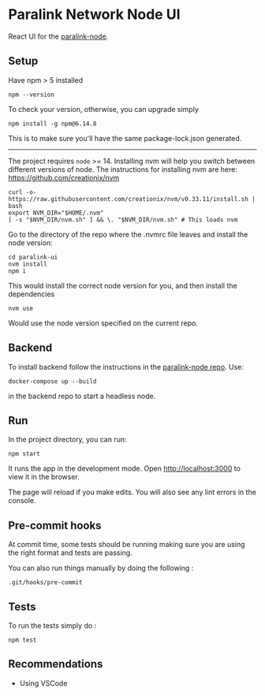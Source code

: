 # Paralink Network Node UI

React UI for the [paralink-node](https://github.com/paralink-network/paralink-node).

## Setup

Have npm > 5 installed

```
npm --version
```

To check your version, otherwise, you can upgrade simply

```
npm install -g npm@6.14.8
```

This is to make sure you'll have the same package-lock.json generated.

---

The project requires `node` >= 14.
Installing nvm will help you switch between different versions of node. The instructions for installing nvm are here: https://github.com/creationix/nvm

```
curl -o- https://raw.githubusercontent.com/creationix/nvm/v0.33.11/install.sh | bash
export NVM_DIR="$HOME/.nvm"
[ -s "$NVM_DIR/nvm.sh" ] && \. "$NVM_DIR/nvm.sh" # This loads nvm
```

Go to the directory of the repo where the .nvmrc file leaves and install the node version:

```
cd paralink-ui
nvm install
npm i
```

This would install the correct node version for you, and then install the dependencies

```
nvm use
```

Would use the node version specified on the current repo.

## Backend

To install backend follow the instructions in the [paralink-node repo](https://github.com/paralink-network/paralink-node).
Use:

```
docker-compose up --build
```

in the backend repo to start a headless node.

## Run

In the project directory, you can run:

`npm start`

It runs the app in the development mode. Open [http://localhost:3000](http://localhost:3000) to view it in the browser.

The page will reload if you make edits. You will also see any lint errors in the console.

## Pre-commit hooks

At commit time, some tests should be running making sure you are using the right format and tests are passing.

You can also run things manually by doing the following :

```
.git/hooks/pre-commit
```

## Tests

To run the tests simply do :

```
npm test
```

## Recommendations

- Using VSCode
